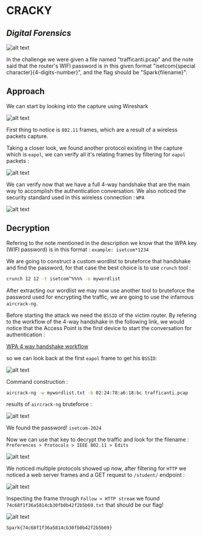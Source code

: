 # CRACKY 
## _Digital Forensics_

![alt text](screenshot.PNG)

In the challenge we were given a file named "trafficanti.pcap" and the note said that the router's WIFI password is in this given format "isetcom{special character}{4-digits-number}", and the flag should be "Spark{filename}".

## Approach

We can start by looking into the capture using Wireshark 

![alt text](traffic-capture.PNG)

First thing to notice is `802.11` frames, which are a result of a wireless packets capture. 

Taking a closer look, we found another protocol existing in the capture which is `eapol`, we can verify all it's relating frames by filtering for `eapol` packets :

![alt text](eapol-capture.PNG)

We can verify now that we have a full 4-way handshake that are the main way to accomplish the authentication conversation. We also noticed the security standard used in this wireless connection : `WPA`

![alt text](wpa-capture.PNG)

## Decryption

Refering to the note mentioned in the description we know that the WPA key (WIFI password) is in this format : `example: isetcom*1234` 

We are going to construct a custom wordlist to bruteforce that handshake and find the password, for that case the best choice is to use `crunch` tool :

```sh
crunch 12 12 -t isetcom^%%%% -o mywordlist
```

After extracting our wordlist we may now use another tool to bruteforce the password used for encrypting the traffic, we are going to use the infamous `aircrack-ng`.

Before starting the attack we need the `BSSID` of the victim router. By refering to the workflow of the 4-way handshake in the following link, we would notice that the Access Point is the first device to start the conversation for authentication : 

[WPA 4 way handshake workflow](https://cdn.networklessons.com/wp-content/uploads/2023/12/wpa-4-way-handshake-workflow.png)

so we can look back at the first `eapol` frame to get his `BSSID`:

![alt text](bssid-capture.PNG)

Command construction : 
```sh
aircrack-ng -w mywordlist.txt -b 02:24:78:a6:18:bc trafficanti.pcap
```

results of `aircrack-ng` bruteforce :

![alt text](aircrack-results.PNG)

We found the password! `isetcom-2024`

Now we can use that key to decrypt the traffic and look for the filename :
`Preferences > Protocols > IEEE 802.11 > Edits`

![alt text](edit-key.PNG)

We noticed multiple protocols showed up now, after filtering for `HTTP` we noticed a web server frames and a GET request to `/student/` endpoint :

![alt text](http-traffic.PNG)

Inspecting the frame through `Follow > HTTP stream` we found `74c68f1f36a5814cb30fb0b42f2b5b69.txt` that should be our flag! 

![alt text](student-content.PNG)

`Spark{74c68f1f36a5814cb30fb0b42f2b5b69}`